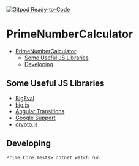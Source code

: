 [![Gitpod Ready-to-Code](https://img.shields.io/badge/Gitpod-Ready--to--Code-blue?logo=gitpod)](https://gitpod.io/#https://github.com/dlidstrom/PrimeNumberCalculator) 

# PrimeNumberCalculator

- [PrimeNumberCalculator](#primenumbercalculator)
  - [Some Useful JS Libraries](#some-useful-js-libraries)
  - [Developing](#developing)

## Some Useful JS Libraries

- [BigEval](https://github.com/shellsaras/big-eval/)
- [big.js](https://github.com/MikeMcl/big.js/)
- [Angular Transitions](http://angular-transitions.mgechev.com/)
- [Google Support](https://support.google.com/dfp_sb/answer/3058726)
- [crypto.js](https://code.google.com/p/octane-benchmark/source/browse/latest/trunk/crypto.js?r=28)

## Developing

    Prime.Core.Tests> dotnet watch run
